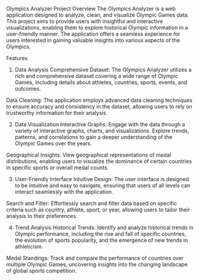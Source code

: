 Olympics Analyzer
Project Overview
The Olympics Analyzer is a web application designed to analyze, clean, and visualize Olympic Games data. This project aims to provide users with insightful and interactive visualizations, enabling them to explore historical Olympic information in a user-friendly manner. The application offers a seamless experience for users interested in gaining valuable insights into various aspects of the Olympics.

Features
1. Data Analysis
Comprehensive Dataset: The Olympics Analyzer utilizes a rich and comprehensive dataset covering a wide range of Olympic Games, including details about athletes, countries, sports, events, and outcomes.

Data Cleaning: The application employs advanced data cleaning techniques to ensure accuracy and consistency in the dataset, allowing users to rely on trustworthy information for their analysis.

2. Data Visualization
Interactive Graphs: Engage with the data through a variety of interactive graphs, charts, and visualizations. Explore trends, patterns, and correlations to gain a deeper understanding of the Olympic Games over the years.

Geographical Insights: View geographical representations of medal distributions, enabling users to visualize the dominance of certain countries in specific sports or overall medal counts.

3. User-Friendly Interface
Intuitive Design: The user interface is designed to be intuitive and easy to navigate, ensuring that users of all levels can interact seamlessly with the application.

Search and Filter: Effortlessly search and filter data based on specific criteria such as country, athlete, sport, or year, allowing users to tailor their analysis to their preferences.

4. Trend Analysis
Historical Trends: Identify and analyze historical trends in Olympic performance, including the rise and fall of specific countries, the evolution of sports popularity, and the emergence of new trends in athleticism.

Medal Standings: Track and compare the performance of countries over multiple Olympic Games, uncovering insights into the changing landscape of global sports competition.
